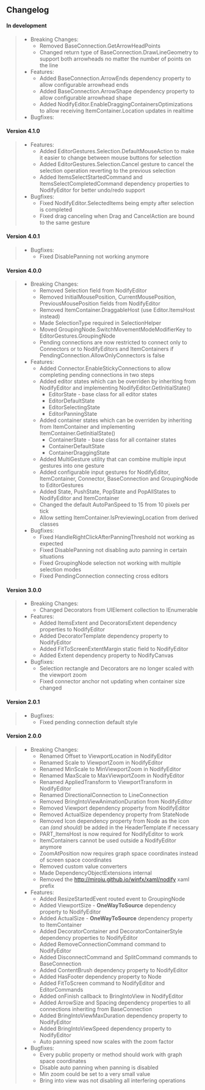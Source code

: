 ## Changelog

#### **In development**

> - Breaking Changes:
>   - Removed BaseConnection.GetArrowHeadPoints
>   - Changed return type of BaseConnection.DrawLineGeometry to support both arrowheads no matter the number of points on the line
> - Features:
>   - Added BaseConnection.ArrowEnds dependency property to allow configurable arrowhead ends
>   - Added BaseConnection.ArrowShape dependency property to allow configurable arrowhead shape
>   - Added NodifyEditor.EnableDraggingContainersOptimizations to allow receiving ItemContainer.Location updates in realtime
> - Bugfixes:

#### **Version 4.1.0**

> - Features:
>   - Added EditorGestures.Selection.DefaultMouseAction to make it easier to change between mouse buttons for selection
>   - Added EditorGestures.Selection.Cancel gesture to cancel the selection operation reverting to the previous selection
>   - Added ItemsSelectStartedCommand and ItemsSelectCompletedCommand dependency properties to NodifyEditor for better undo/redo support
> - Bugfixes:
>   - Fixed NodifyEditor.SelectedItems being empty after selection is completed
>   - Fixed drag canceling when Drag and CancelAction are bound to the same gesture

#### **Version 4.0.1**

> - Bugfixes:
>   - Fixed DisablePanning not working anymore

#### **Version 4.0.0**

> - Breaking Changes:
>   - Removed Selection field from NodifyEditor
>   - Removed InitialMousePosition, CurrentMousePosition, PreviousMousePosition fields from NodifyEditor
>   - Removed ItemContainer.DraggableHost (use Editor.ItemsHost instead)
>   - Made SelectionType required in SelectionHelper
>   - Moved GroupingNode.SwitchMovementModeModifierKey to EditorGestures.GroupingNode
>   - Pending connections are now restricted to connect only to Connectors or to NodifyEditors and ItemContainers if PendingConnection.AllowOnlyConnectors is false
> - Features:
>   - Added Connector.EnableStickyConnections to allow completing pending connections in two steps
>   - Added editor states which can be overriden by inheriting from NodifyEditor and implementing NodifyEditor.GetInitialState()
>     - EditorState - base class for all editor states
>     - EditorDefaultState
>     - EditorSelectingState
>     - EditorPanningState
>   - Added container states which can be overriden by inheriting from ItemContainer and implementing ItemContainer.GetInitialState()
>     - ContainerState - base class for all container states
>     - ContainerDefaultState
>     - ContainerDraggingState
>   - Added MultiGesture utility that can combine multiple input gestures into one gesture
>   - Added configurable input gestures for NodifyEditor, ItemContainer, Connector, BaseConnection and GroupingNode to EditorGestures
>   - Added State, PushState, PopState and PopAllStates to NodifyEditor and ItemContainer
>   - Changed the default AutoPanSpeed to 15 from 10 pixels per tick
>   - Allow setting ItemContainer.IsPreviewingLocation from derived classes
> - Bugfixes:
>   - Fixed HandleRightClickAfterPanningThreshold not working as expected
>   - Fixed DisablePanning not disabling auto panning in certain situations
>   - Fixed GroupingNode selection not working with multiple selection modes
>   - Fixed PendingConnection connecting cross editors

#### **Version 3.0.0**

> - Breaking Changes:
>   - Changed Decorators from UIElement collection to IEnumerable
> - Features:
>   - Added ItemsExtent and DecoratorsExtent dependency properties to NodifyEditor
>   - Added DecoratorTemplate dependency property to NodifyEditor
>   - Added FitToScreenExtentMargin static field to NodifyEditor
>   - Added Extent dependency property to NodifyCanvas
> - Bugfixes:
>   - Selection rectangle and Decorators are no longer scaled with the viewport zoom
>   - Fixed connector anchor not updating when container size changed

#### **Version 2.0.1**

> - Bugfixes:
>   - Fixed pending connection default style

#### **Version 2.0.0**

> - Breaking Changes:
>   - Renamed Offset to ViewportLocation in NodifyEditor
>   - Renamed Scale to ViewportZoom in NodifyEditor
>   - Renamed MinScale to MinViewportZoom in NodifyEditor
>   - Renamed MaxScale to MaxViewportZoom in NodifyEditor
>   - Renamed AppliedTransform to ViewportTransform in NodifyEditor
>   - Renamed DirectionalConnection to LineConnection
>   - Removed BringIntoViewAnimationDuration from NodifyEditor
>   - Removed Viewport dependency property from NodifyEditor
>   - Removed ActualSize dependency property from StateNode
>   - Removed Icon dependency property from Node as the icon can _(and should)_ be added in the HeaderTemplate if necessary
>   - PART_ItemsHost is now required for NodifyEditor to work
>   - ItemContainers cannot be used outside a NodifyEditor anymore
>   - ZoomAtPosition now requires graph space coordinates instead of screen space coordinates
>   - Removed custom value converters
>   - Made DependencyObjectExtensions internal
>   - Removed the <http://miroiu.github.io/winfx/xaml/nodify> xaml prefix
> - Features:
>   - Added ResizeStartedEvent routed event to GroupingNode
>   - Added ViewportSize - **OneWayToSource** dependency property to NodifyEditor
>   - Added ActualSize - **OneWayToSource** dependency property to ItemContainer
>   - Added DecoratorContainer and DecoratorContainerStyle dependency properties to NodifyEditor
>   - Added RemoveConnectionCommand command to NodifyEditor
>   - Added DisconnectCommand and SplitCommand commands to BaseConnection
>   - Added ContentBrush dependency property to NodifyEditor
>   - Added HasFooter dependency property to Node
>   - Added FitToScreen command to NodifyEditor and EditorCommands
>   - Added onFinish callback to BringIntoView in NodifyEditor
>   - Added ArrowSize and Spacing dependency properties to all connections inheriting from BaseConnection
>   - Added BringIntoViewMaxDuration dependency property to NodifyEditor
>   - Added BringIntoViewSpeed dependency property to NodifyEditor
>   - Auto panning speed now scales with the zoom factor
> - Bugfixes:
>   - Every public property or method should work with graph space coordinates
>   - Disable auto panning when panning is disabled
>   - Min zoom could be set to a very small value
>   - Bring into view was not disabling all interfering operations
